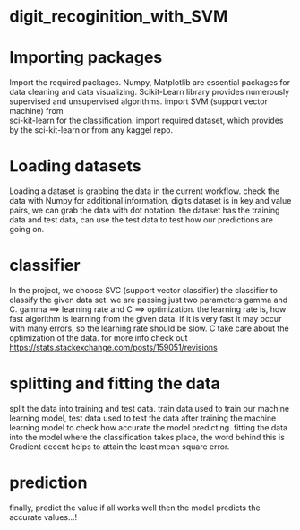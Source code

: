 # digit_recoginition_with_SVM



  # Importing packages
  
  Import the required packages. Numpy, Matplotlib are essential packages for data cleaning and data visualizing.
  Scikit-Learn library provides numerously supervised and unsupervised algorithms. import SVM (support vector machine) from  
  sci-kit-learn for the classification. import required dataset, which provides by the sci-kit-learn or from any kaggel repo.
  
  
  # Loading datasets
  Loading a dataset is grabbing the data in the current workflow. check the data with Numpy for additional information, 
  digits dataset is in key and value pairs, we can grab the data with dot notation. the dataset has the training data and 
  test data, can use the test data to test how our predictions are going on.
  
  
  # classifier
  
  In the project, we choose SVC (support vector classifier) the classifier to classify the given data set. we are passing just 
  two parameters gamma and C. gamma ==> learning rate and C ==> optimization. the learning rate is, how fast algorithm is 
  learning from the given data. if it is very fast it may occur with many errors, so the learning rate should be slow. C 
  take care about the optimization of the data. for more info check out https://stats.stackexchange.com/posts/159051/revisions
  
  
  # splitting and fitting the data
  
  split the data into training and test data. train data used to train our machine learning model, test data used to test the
  data after training the machine learning model to check how accurate the model predicting. fitting the data into the 
  model where the classification takes place, the word behind this is Gradient decent helps to attain the least mean square
  error. 
  
  # prediction 
  
  finally, predict the value if all works well then the model predicts the accurate values...!

